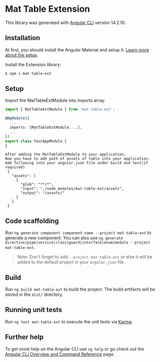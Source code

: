 # Mat Table Extension

This library was generated with [Angular CLI](https://github.com/angular/angular-cli) version 14.2.10.

## Installation

At first, you should install the Angular Material and setup it. [Learn more about the setup](https://material.angular.io/guide/getting-started).

Install the Extension library:

```bash
$ npm i mat-table-ext
```

## Setup

Import the MatTableExtModule into imports array.

```ts
import { MatTableExtModule } from 'mat-table-ext';

@NgModule({
  ...
  imports: [MatTableExtModule,...],
  ...
})
export class YourAppModule {
}
```
```
After adding the MatTableExtModule to your application, 
Now you have to add path of assets of table into your application.
Add following into your angular.json file under build and test(if required)
 {
   "assets": [
     {
       "glob": "**/*",
       "input": "./node_modules/mat-table-ext/assets",
       "output": "/assets/"
     }
   ]
 }
```
## Code scaffolding

Run `ng generate component component-name --project mat-table-ext` to generate a new component. You can also use `ng generate directive|pipe|service|class|guard|interface|enum|module --project mat-table-ext`.
> Note: Don't forget to add `--project mat-table-ext` or else it will be added to the default project in your `angular.json` file. 

## Build

Run `ng build mat-table-ext` to build the project. The build artifacts will be stored in the `dist/` directory.

## Running unit tests

Run `ng test mat-table-ext` to execute the unit tests via [Karma](https://karma-runner.github.io).

## Further help

To get more help on the Angular CLI use `ng help` or go check out the [Angular CLI Overview and Command Reference](https://angular.io/cli) page.
